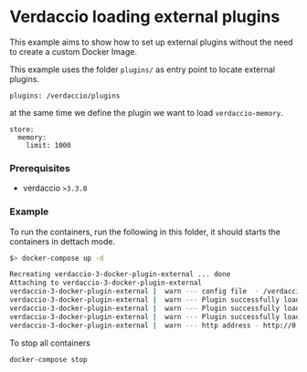 # Verdaccio loading external plugins

This example aims to show how to set up external plugins without the need to create a custom Docker Image.

This example uses the folder `plugins/` as entry point to locate external plugins.

```
plugins: /verdaccio/plugins
```
at the same time we define the plugin we want to load `verdaccio-memory`.

```
store:
  memory:
    limit: 1000
```

### Prerequisites

* verdaccio `>3.3.0`

### Example

To run the containers, run the following in this folder, it should starts the containers in dettach mode.

```bash
$> docker-compose up -d

Recreating verdaccio-3-docker-plugin-external ... done
Attaching to verdaccio-3-docker-plugin-external
verdaccio-3-docker-plugin-external |  warn --- config file  - /verdaccio/conf/config.yaml
verdaccio-3-docker-plugin-external |  warn --- Plugin successfully loaded: memory
verdaccio-3-docker-plugin-external |  warn --- Plugin successfully loaded: htpasswd
verdaccio-3-docker-plugin-external |  warn --- Plugin successfully loaded: audit
verdaccio-3-docker-plugin-external |  warn --- http address - http://0.0.0.0:4873/ - verdaccio/3.2.0
```

To stop all containers

```bash
docker-compose stop
```